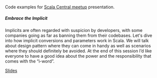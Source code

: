 Code examples for [Scala Central meetup](https://www.meetup.com/Scala-Central/events/248658340/) presentation.

##### Embrace the Implicit

Implicits are often regarded with suspicion by developers, with some companies going as far as banning them from their codebases. Let's dive into how implicit conversions and parameters work in Scala. We will talk about design pattern where they can come in handy as well as scenarios where they should definitely be avoided. At the end of this session I’d like everyone to have a good idea about the power and the responsibility that comes with the “i-word”.

[Slides](https://www.slideshare.net/AnnaBladzich/embrace-the-implicit-93667454) 

